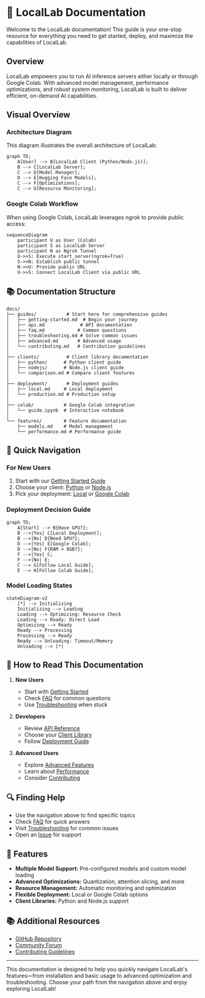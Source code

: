 # 🚀 LocalLab Documentation

Welcome to the LocalLab documentation! This guide is your one-stop resource for everything you need to get started, deploy, and maximize the capabilities of LocalLab.

## Overview

LocalLab empowers you to run AI inference servers either locally or through Google Colab. With advanced model management, performance optimizations, and robust system monitoring, LocalLab is built to deliver efficient, on-demand AI capabilities.

## Visual Overview

### Architecture Diagram

This diagram illustrates the overall architecture of LocalLab:

```mermaid
graph TD;
    A[User] --> B[LocalLab Client (Python/Node.js)];
    B --> C[LocalLab Server];
    C --> D[Model Manager];
    D --> E[Hugging Face Models];
    C --> F[Optimizations];
    C --> G[Resource Monitoring];
```

### Google Colab Workflow

When using Google Colab, LocalLab leverages ngrok to provide public access:

```mermaid
sequenceDiagram
    participant U as User (Colab)
    participant S as LocalLab Server
    participant N as Ngrok Tunnel
    U->>S: Execute start_server(ngrok=True)
    S->>N: Establish public tunnel
    N->>U: Provide public URL
    U->>S: Connect LocalLab Client via public URL
```

## 📚 Documentation Structure

```
docs/
├── guides/           # Start here for comprehensive guides
│   ├── getting-started.md  # Begin your journey
│   ├── api.md             # API documentation
│   ├── faq.md            # Common questions
│   ├── troubleshooting.md # Solve common issues
│   ├── advanced.md       # Advanced usage
│   └── contributing.md   # Contribution guidelines
│
├── clients/          # Client library documentation
│   ├── python/      # Python client guide
│   ├── nodejs/      # Node.js client guide
│   └── comparison.md # Compare client features
│
├── deployment/       # Deployment guides
│   ├── local.md     # Local deployment
│   └── production.md # Production setup
│
├── colab/           # Google Colab integration
│   └── guide.ipynb  # Interactive notebook
│
└── features/        # Feature documentation
    ├── models.md    # Model management
    └── performance.md # Performance guide
```

## 🚀 Quick Navigation

### For New Users
1. Start with our [Getting Started Guide](./guides/getting-started.md)
2. Choose your client: [Python](./clients/python/README.md) or [Node.js](./clients/nodejs/README.md)
3. Pick your deployment: [Local](./deployment/local.md) or [Google Colab](./colab/README.md)

### Deployment Decision Guide

```mermaid
graph TD;
    A[Start] --> B{Have GPU?};
    B -->|Yes| C[Local Deployment];
    B -->|No| D{Need GPU?};
    D -->|Yes| E[Google Colab];
    D -->|No| F{RAM > 8GB?};
    F -->|Yes| C;
    F -->|No| E;
    C --> G[Follow Local Guide];
    E --> H[Follow Colab Guide];
```

### Model Loading States
```mermaid
stateDiagram-v2
    [*] --> Initializing
    Initializing --> Loading
    Loading --> Optimizing: Resource Check
    Loading --> Ready: Direct Load
    Optimizing --> Ready
    Ready --> Processing
    Processing --> Ready
    Ready --> Unloading: Timeout/Memory
    Unloading --> [*]
```

## 📖 How to Read This Documentation

1. **New Users**
   - Start with [Getting Started](./guides/getting-started.md)
   - Check [FAQ](./guides/faq.md) for common questions
   - Use [Troubleshooting](./guides/troubleshooting.md) when stuck

2. **Developers**
   - Review [API Reference](./guides/api.md)
   - Choose your [Client Library](./clients/README.md)
   - Follow [Deployment Guide](./deployment/README.md)

3. **Advanced Users**
   - Explore [Advanced Features](./guides/advanced.md)
   - Learn about [Performance](./features/performance.md)
   - Consider [Contributing](./guides/contributing.md)

## 🔍 Finding Help

- Use the navigation above to find specific topics
- Check [FAQ](./guides/faq.md) for quick answers
- Visit [Troubleshooting](./guides/troubleshooting.md) for common issues
- Open an [Issue](https://github.com/Developer-Utkarsh/LocalLab/issues) for support

## 🌟 Features

- **Multiple Model Support:** Pre-configured models and custom model loading
- **Advanced Optimizations:** Quantization, attention slicing, and more
- **Resource Management:** Automatic monitoring and optimization
- **Flexible Deployment:** Local or Google Colab options
- **Client Libraries:** Python and Node.js support

## 📚 Additional Resources

- [GitHub Repository](https://github.com/Developer-Utkarsh/LocalLab)
- [Community Forum](https://github.com/Developer-Utkarsh/LocalLab/discussions)
- [Contributing Guidelines](./guides/contributing.md)

---

This documentation is designed to help you quickly navigate LocalLab's features—from installation and basic usage to advanced optimization and troubleshooting. Choose your path from the navigation above and enjoy exploring LocalLab!
